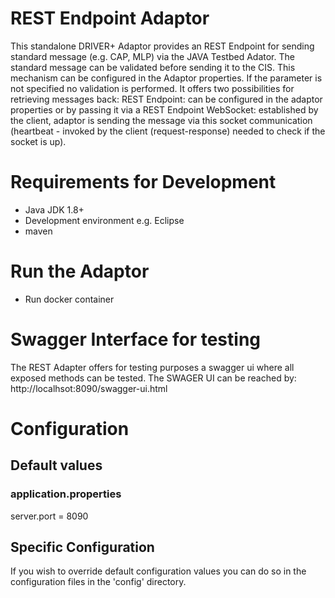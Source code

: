 # REST Endpoint Adaptor
This standalone DRIVER+ Adaptor provides an REST Endpoint for sending standard message (e.g. CAP, MLP) via the JAVA Testbed Adator.
The standard message can be validated before sending it to the CIS. This mechanism can be configured in the Adaptor properties. If the parameter is not specified no validation is performed.
It offers two possibilities for retrieving messages back:
REST Endpoint: can be configured in the adaptor properties or by passing it via a REST Endpoint
WebSocket: established by the client, adaptor is sending the message via this socket communication (heartbeat - invoked by the client (request-response) needed to check if the socket is up).

# Requirements for Development

* Java JDK 1.8+
* Development environment e.g. Eclipse
* maven

# Run the Adaptor

* Run docker container

# Swagger Interface for testing
The REST Adapter offers for testing purposes a swagger ui where all exposed methods can be tested.
The SWAGER UI can be reached by:
http://localhsot:8090/swagger-ui.html

# Configuration

## Default values
### application.properties
server.port = 8090


## Specific Configuration

If you wish to override default configuration values you can do so in the configuration files in the 'config' directory.
